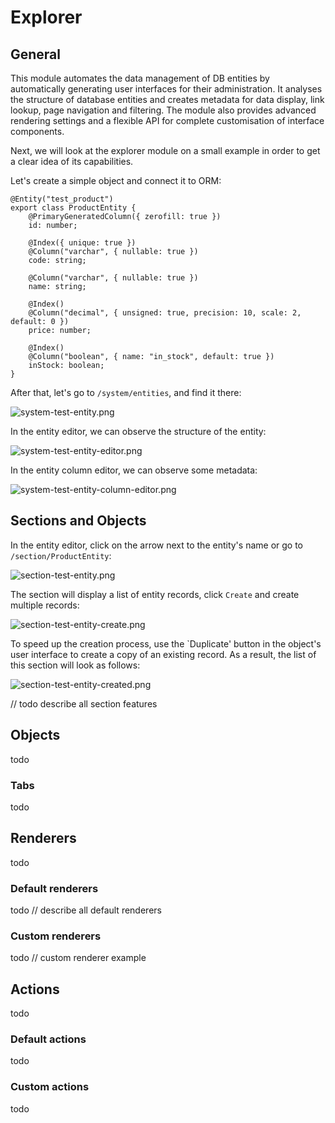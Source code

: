 # Explorer

## General
This module automates the data management of DB entities by automatically generating user interfaces for their administration. It analyses the structure of database entities and creates metadata for data display, link lookup, page navigation and filtering. The module also provides advanced rendering settings and a flexible API for complete customisation of interface components.

Next, we will look at the explorer module on a small example in order to get a clear idea of its capabilities.

Let's create a simple object and connect it to ORM:

    @Entity("test_product")
    export class ProductEntity {
        @PrimaryGeneratedColumn({ zerofill: true })
        id: number;
        
        @Index({ unique: true })
        @Column("varchar", { nullable: true })
        code: string;
        
        @Column("varchar", { nullable: true })
        name: string;
        
        @Index()
        @Column("decimal", { unsigned: true, precision: 10, scale: 2, default: 0 })
        price: number;
        
        @Index()
        @Column("boolean", { name: "in_stock", default: true })
        inStock: boolean;
    }    

After that, let's go to `/system/entities`, and find it there:

![system-test-entity.png](https://raw.githubusercontent.com/alexander-kiriliuk/k-platform-core/master/guide/res/system-test-entity.png)

In the entity editor, we can observe the structure of the entity:

![system-test-entity-editor.png](https://raw.githubusercontent.com/alexander-kiriliuk/k-platform-core/master/guide/res/system-test-entity-editor.png)

In the entity column editor, we can observe some metadata:

![system-test-entity-column-editor.png](https://raw.githubusercontent.com/alexander-kiriliuk/k-platform-core/master/guide/res/system-test-entity-column-editor.png)

## Sections and Objects
In the entity editor, click on the arrow next to the entity's name or go to `/section/ProductEntity`:

![section-test-entity.png](https://raw.githubusercontent.com/alexander-kiriliuk/k-platform-core/master/guide/res/section-test-entity.png)

The section will display a list of entity records, click `Create` and create multiple records:

![section-test-entity-create.png](https://raw.githubusercontent.com/alexander-kiriliuk/k-platform-core/master/guide/res/section-test-entity-create.png)

To speed up the creation process, use the `Duplicate' button in the object's user interface to create a copy of an existing record. As a result, the list of this section will look as follows:

![section-test-entity-created.png](https://raw.githubusercontent.com/alexander-kiriliuk/k-platform-core/master/guide/res/section-test-entity-created.png)

// todo describe all section features  

## Objects
todo

### Tabs
todo

## Renderers
todo

### Default renderers
todo
// describe all default renderers

### Custom renderers
todo
// custom renderer example

## Actions
todo

### Default actions
todo

### Custom actions
todo

